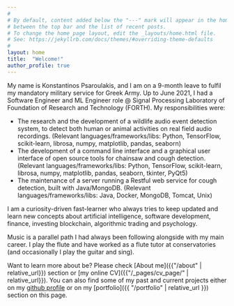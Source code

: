 ```yaml
---
#
# By default, content added below the "---" mark will appear in the home page
# between the top bar and the list of recent posts.
# To change the home page layout, edit the _layouts/home.html file.
# See: https://jekyllrb.com/docs/themes/#overriding-theme-defaults
#
layout: home
title:  "Welcome!"
author_profile: true
---
```


My name is Konstantinos Psaroulakis, and I am on a 9-month leave to fulfil my mandatory military service for Greek Army. Up to June 2021, I had a Software Engineer and ML Engineer role @ Signal Processing Laboratory of Foundation of Research and Technology (FORTH). 
My responsibilities were:

 - The research and the development of a wildlife audio event detection system, to detect both human or animal activities on real field audio recordings. (Relevant languages/frameworks/libs: Python, TensorFlow, scikit-learn, librosa, numpy, matplotlib, pandas, seaborn)
- The development of a command line interface and a graphical user interface of open source tools for chainsaw and cough detection. (Relevant languages/frameworks/libs: Python, TensorFlow, scikit-learn, librosa, numpy, matplotlib, pandas, seaborn, tkinter, PyQt5)
- The maintenance of a server running a Restful web service for cough detection, built with Java/MongoDB. (Relevant languages/frameworks/libs: Java, Docker, MongoDB, Tomcat, Unix)

I am a curiosity-driven fast-learner who always tries to keep updated and learn new concepts about artificial intelligence, software development, finance, investing blockchain, algorithmic trading and psychology.

Music is a parallel path I had always been following alongside with my main career. I play the flute and have worked as a flute tutor at conservatories (and occasionally I play the guitar and sing).

Want to learn more about be? Please check [About me]({{"/about" | relative_url}}) section or [my online CV]({{"/_pages/cv_page/" | relative_url}}).
You can also find some of my past and current projects either on my [github profile](https://github.com/konpsar/) or on my [portfolio]({{ "/portfolio" | relative_url }}) section on this page.

<br/><br/>
